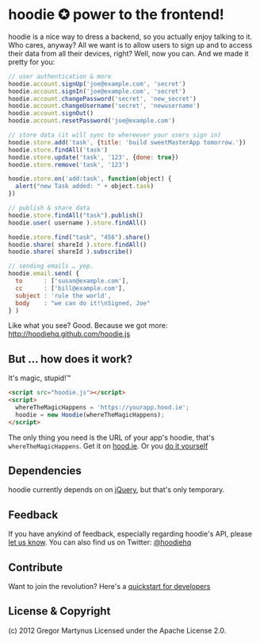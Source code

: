 hoodie ✪ power to the frontend!
===============================

hoodie is a nice way to dress a backend, so you actually enjoy talking to it. Who cares, anyway? All we want is to allow users to sign up and to access their data from all their devices, right? Well, now you can. And we made it pretty for you:

```javascript
// user authentication & more
hoodie.account.signUp('joe@example.com', 'secret')
hoodie.account.signIn('joe@example.com', 'secret')
hoodie.account.changePassword('secret', 'new_secret')
hoodie.account.changeUsername('secret', 'newusername')
hoodie.account.signOut()
hoodie.account.resetPassword('joe@example.com')

// store data (it will sync to whereever your users sign in)
hoodie.store.add('task', {title: 'build sweetMasterApp tomorrow.'})
hoodie.store.findAll('task')
hoodie.store.update('task', '123', {done: true})
hoodie.store.remove('task', '123')

hoodie.store.on('add:task', function(object) {
  alert("new Task added: " + object.task)
})

// publish & share data
hoodie.store.findAll("task").publish()
hoodie.user( username ).store.findAll()

hoodie.store.find("task", "456").share()
hoodie.share( shareId ).store.findAll()
hoodie.share( shareId ).subscribe()

// sending emails … yep.
hoodie.email.send( {
  to      : ['susan@example.com'],
  cc      : ['bill@example.com'],
  subject : 'rule the world',
  body    : "we can do it!\nSigned, Joe"
} )
```

Like what you see? Good. Because we got more: http://hoodiehq.github.com/hoodie.js


But … how does it work?
-----------------------

It's magic, stupid!™ 

```html
<script src="hoodie.js"></script>
<script>
  whereTheMagicHappens = 'https://yourapp.hood.ie';
  hoodie = new Hoodie(whereTheMagicHappens);
</script>
```

The only thing you need is the URL of your app's hoodie, that's `whereTheMagicHappens`.
Get it on [hood.ie](http://hood.ie). Or you [do it yourself](https://github.com/hoodiehq/hoodie-app)


Dependencies
------------

hoodie currently depends on on [jQuery](http://jquery.com), but that's only temporary. 


Feedback
--------

If you have anykind of feedback, especially regarding hoodie's API, please [let us know](https://github.com/hoodiehq/hoodie.js/issues). You can also find us on Twitter: [@hoodiehq](https://twitter.com/hoodiehq)


Contribute
----------

Want to join the revolution? Here's a [quickstart for developers](https://github.com/hoodiehq/hoodie.js/blob/master/quickstart_for_developers.md)


License & Copyright
-------------------

(c) 2012 Gregor Martynus
Licensed under the Apache License 2.0.